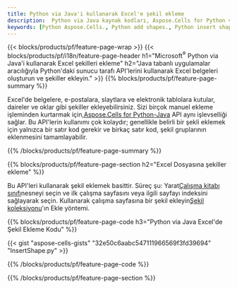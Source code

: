 ```yaml
---
title: Python via Java'i kullanarak Excel'e şekil ekleme
description:  Python via Java kaynak kodları, Aspose.Cells for Python via Java Kütüphanesini kullanarak Microsoft Excel dosyalarına nasıl şekil ekleneceğini gösterir.
keywords: [Python Aspose.Cells., Python add shapes., Python insert shapes., Python create shapes]
---
```

{{< blocks/products/pf/feature-page-wrap >}}
{{< blocks/products/pf/i18n/feature-page-header h1="Microsoft<sup>&reg;</sup> Python via Java\'i kullanarak Excel şekilleri ekleme" h2="Java tabanlı uygulamalar aracılığıyla Python\'daki sunucu tarafı API\'lerini kullanarak Excel belgeleri oluşturun ve şekiller ekleyin." >}}
{{% blocks/products/pf/feature-page-summary %}}

 Excel'de belgelere, e-postalara, slaytlara ve elektronik tablolara kutular, daireler ve oklar gibi şekiller ekleyebilirsiniz. Sizi birçok manuel ekleme işleminden kurtarmak için,[Aspose.Cells for Python-Java](https://releases.aspose.com/cells/python-java) API aynı işlevselliği sağlar. Bu API'lerin kullanımı çok kolaydır; genellikle belirli bir şekli eklemek için yalnızca bir satır kod gerekir ve birkaç satır kod, şekil gruplarının eklenmesini tamamlayabilir.

{{% /blocks/products/pf/feature-page-summary %}}

{{% blocks/products/pf/feature-page-section h2="Excel Dosyasına şekiller ekleme" %}}

 Bu API'leri kullanarak şekil eklemek basittir. Süreç şu: Yarat[Çalışma kitabı sınıfı](https://reference.aspose.com/cells/python-java/asposecells.api/Workbook)nesneyi seçin ve ilk çalışma sayfasını veya ilgili sayfayı indeksini sağlayarak seçin. Kullanarak çalışma sayfasına bir şekil ekleyin[Şekil koleksiyonu](https://reference.aspose.com/cells/python-java/asposecells.api/ShapeCollection)'ın Ekle yöntemi.

{{% blocks/products/pf/feature-page-code h3="Python via Java Excel\'de Şekil Ekleme Kodu" %}}

{{< gist "aspose-cells-gists" "32e50c6aabc547111966569f3fd39694" "InsertShape.py" >}}

{{% /blocks/products/pf/feature-page-code %}}

{{% /blocks/products/pf/feature-page-section %}}

